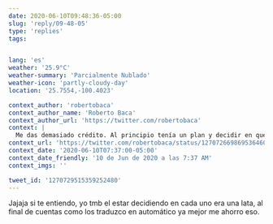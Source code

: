 ```yaml
---
date: 2020-06-10T09:48:36-05:00
slug: 'reply/09-48-05'
type: 'replies'
tags:


lang: 'es'
weather: '25.9°C'
weather-summary: 'Parcialmente Nublado'
weather-icon: 'partly-cloudy-day'
location: '25.7554,-100.4023'

context_author: 'robertobaca'
context_author_name: 'Roberto Baca'
context_author_url: 'https://twitter.com/robertobaca'
context: |
  Me das demasiado crédito. Al principio tenía un plan y decidir en que idioma tuiteaba algo pero como a los seis meses era una lata hacer eso y desde entonces todo es más o menos al azar 😂
context_url: 'https://twitter.com/robertobaca/status/1270726698695364608?s=12'
context_date: '2020-06-10T07:37:00-05:00'
context_date_friendly: '10 de Jun de 2020 a las 7:37 AM'
context_imgs: ''

tweet_id: '1270729515359252480'
---
```

Jajaja si te entiendo, yo tmb el estar decidiendo en cada uno era una lata, al final de cuentas como los traduzco en automático ya mejor me ahorro eso.